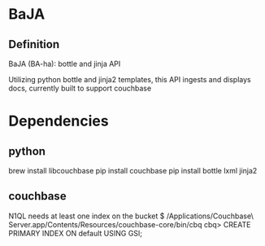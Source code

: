 # BaJA

## Definition

BaJA (BA-ha):
bottle and jinja API

Utilizing python bottle and jinja2 templates, this API ingests and displays docs, currently built to support couchbase


# Dependencies

## python
brew install libcouchbase 
pip install couchbase
pip install bottle lxml jinja2

## couchbase
N1QL needs at least one index on the bucket
    $ /Applications/Couchbase\ Server.app/Contents/Resources/couchbase-core/bin/cbq
    cbq> CREATE PRIMARY INDEX ON default USING GSI;
